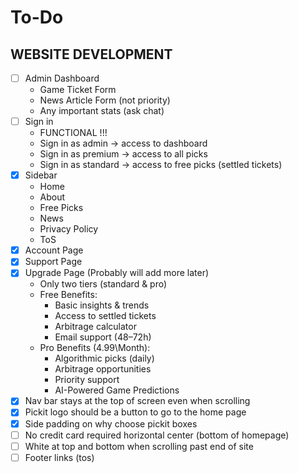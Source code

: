 # To-Do

## WEBSITE DEVELOPMENT
- [ ] Admin Dashboard
    - Game Ticket Form
    - News Article Form (not priority)
    - Any important stats (ask chat)
- [ ] Sign in
    - FUNCTIONAL !!!
    - Sign in as admin -> access to dashboard
    - Sign in as premium -> access to all picks
    - Sign in as standard -> access to free picks (settled tickets)
- [x] Sidebar
    - Home
    - About 
    - Free Picks
    - News
    - Privacy Policy
    - ToS
- [x] Account Page
- [x] Support Page
- [x] Upgrade Page (Probably will add more later)
    - Only two tiers (standard & pro)
    - Free Benefits:
        - Basic insights & trends
        - Access to settled tickets
        - Arbitrage calculator
        - Email support (48–72h)
    - Pro Benefits (4.99\Month):
        - Algorithmic picks (daily)
        - Arbitrage opportunities
        - Priority support
        - AI-Powered Game Predictions
- [x] Nav bar stays at the top of screen even when scrolling
- [x] Pickit logo should be a button to go to the home page
- [x] Side padding on why choose pickit boxes
- [ ] No credit card required horizontal center (bottom of homepage)
- [ ] White at top and bottom when scrolling past end of site
- [ ] Footer links (tos)
